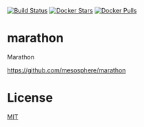 [![Build Status](https://travis-ci.org/axelspringer/marathon.svg?branch=master)](https://travis-ci.org/axelspringer/marathon) [![Docker Stars](https://img.shields.io/docker/stars/axelspringer/marathon.svg)](https://hub.docker.com/r/axelspringer/marathon/) [![Docker Pulls](https://img.shields.io/docker/pulls/axelspringer/marathon.svg)](https://hub.docker.com/r/axelspringer/marathon/)

# marathon

Marathon

https://github.com/mesosphere/marathon

# License
[MIT](/LICENSE)